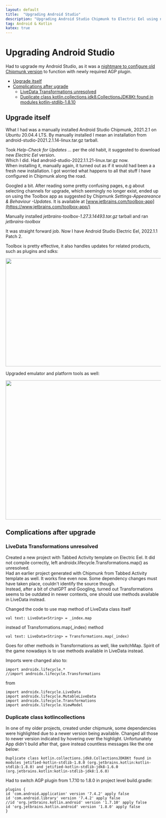 ```yaml
---
layout: default
title:  "Upgrading Android Studio"
description: "Upgrading Android Studio Chipmunk to Electric Eel using new Toolbox app"
tag: Android & Kotlin
katex: true
---
```

# Upgrading Android Studio

Had to upgrade my Android Studio, as it was a [nightmare to configure old Chipmunk version]( ../../../2023/03/09/agp-gradle-as-versioncompatibility.html) to function with newly required AGP plugin.

- [Upgrade itself](#upgrade-itself)
- [Complications after ugrade](#complications-after-upgrade)
	- [LiveData Transformations unresolved](#livedata-transformations-unresolved)
	- [Duplicate class kotlin.collections.jdk8.CollectionsJDK8Kt found in modules kotlin-stdlib-1.8.10](#duplicate-class-kotlincollections)


## Upgrade itself

What I had was a manually installed Android Studio Chipmunk, 2021.2.1 on Ubuntu 20.04.4 LTS. By manually installed I mean an installation from android-studio-2021.2.1.14-linux.tar.gz tarball. 

Took *Help-Check for Updates ...* per the old habit, it suggested to download new *Electric Eel* version.  
Which I did. Had android-studio-2022.1.1.21-linux.tar.gz now.  
When installing it, manually again, it turned out as if it would had been a a fresh new installation. I got worried what happens to all that stuff I have configured in Chipmunk along the road.

Googled a bit. After reading some pretty confusing pages, e.g about selecting channels for upgrade, which seemingly no longer exist, ended up on using the Toolbox app as suggested by Chipmunk *Settings-Appeareance & Behaviour -Updates*. It is available at [www.jetbrains.com/toolbox-app](https://www.jetbrains.com/toolbox-app/)

Manually installed *jetbrains-toolbox-1.27.3.14493.tar.gz* tarball and ran *jetbrains-toolbox*

It was straight forward job. Now I have Android Studio Electric Eel, 2022.1.1 Patch 2.

Toolbox is pretty effective, it also handles updates for related products, such as plugins and sdks:

<p style="text-align:center;">
<img src="../../../img/2023-03-12-upgrading-android-studio/eel_chk_updates.png" width="550" height="350"/>
</p>

Upgraded emulator and platform tools as well:

<p style="text-align:center;">
<img src="../../../img/2023-03-12-upgrading-android-studio/eel_tools_update.png" width="600" height="450"/>
</p>


## Complications after upgrade

### LiveData Transformations unresolved

Created a new project with Tabbed Activity template on Electric Eel. It did not compile correctly, left androidx.lifecycle.Transformations.map() as unresolved.  
Had an earlier project generated with Chipmunk from Tabbed Activity template as well. It works fine even now. Some dependency changes must have taken place, couldn't identify the source though.  
Instead, after a bit of chatGPT and Googling, turned out Transformations seems to be outdated in newer contexts, one should use methods available in LiveData instead.  

Changed the code to use map method of LiveData class itself

	val text: LiveData<String> = _index.map  
	
instead of Transformations.map(_index) method  

	val text: LiveData<String> = Transformations.map(_index)

Goes for other methods in Transformations as well, like switchMap. Spirit of the game nowadays is to use methods available in LiveData instead.  

Imports were changed also to:

	import androidx.lifecycle.*
	//import androidx.lifecycle.Transformations
	
from

	import androidx.lifecycle.LiveData
	import androidx.lifecycle.MutableLiveData
	import androidx.lifecycle.Transformations
	import androidx.lifecycle.ViewModel

### Duplicate class kotlincollections

In one of my older projects, created under chipmunk, some dependencies were highlighted due to a newer version being available. Changed all those to newer version indicated by hovering over the highlight.  Unfortunately App didn't build after that, gave instead countless messages like the one below:

	Duplicate class kotlin.collections.jdk8.CollectionsJDK8Kt found in modules jetified-kotlin-stdlib-1.8.0 (org.jetbrains.kotlin:kotlin-stdlib:1.8.0) and jetified-kotlin-stdlib-jdk8-1.6.0 (org.jetbrains.kotlin:kotlin-stdlib-jdk8:1.6.0)
	
Had to switch AGP plugin from 1.7.10 to 1.8.0 in project level build.gradle: 

	plugins {
    id 'com.android.application' version '7.4.2' apply false
    id 'com.android.library' version '7.4.2' apply false
    //id 'org.jetbrains.kotlin.android' version '1.7.10' apply false
    id 'org.jetbrains.kotlin.android' version '1.8.0' apply false
	}

	
	

